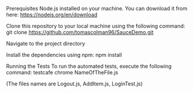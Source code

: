 Prerequisites
Node.js installed on your machine. You can download it from here: https://nodejs.org/en/download


Clone this repository to your local machine using the following command:
git clone https://github.com/tomascolman96/SauceDemo.git


Navigate to the project directory 

Install the dependencies using npm:
npm install


Running the Tests
To run the automated tests, execute the following command:
testcafe chrome NameOfTheFile.js

(The files names are Logout.js, AddItem.js, LoginTest.js)





